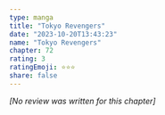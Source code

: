 ```yaml
---
type: manga
title: "Tokyo Revengers"
date: "2023-10-20T13:43:23"
name: "Tokyo Revengers"
chapter: 72
rating: 3
ratingEmoji: ⭐️⭐️⭐️
share: false
---
```


*[No review was written for this chapter]*
